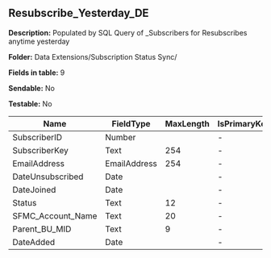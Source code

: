 ## Resubscribe_Yesterday_DE

**Description:** Populated by SQL Query of _Subscribers for Resubscribes anytime yesterday

**Folder:** Data Extensions/Subscription Status Sync/

**Fields in table:** 9

**Sendable:** No

**Testable:** No

| Name | FieldType | MaxLength | IsPrimaryKey | IsNullable | DefaultValue |
| --- | --- | --- | --- | --- | --- |
| SubscriberID | Number |  | - | + |  |
| SubscriberKey | Text | 254 | - | + |  |
| EmailAddress | EmailAddress | 254 | - | + |  |
| DateUnsubscribed | Date |  | - | + |  |
| DateJoined | Date |  | - | + |  |
| Status | Text | 12 | - | + |  |
| SFMC_Account_Name | Text | 20 | - | + |  |
| Parent_BU_MID | Text | 9 | - | + |  |
| DateAdded | Date |  | - | - |  |
